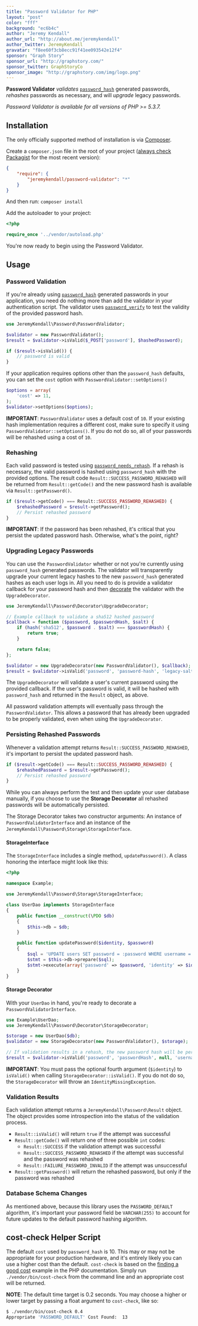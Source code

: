 ```yaml
---
title: "Password Validator for PHP"
layout: "post"
color: "fff"
background: "ec6b4c"
author: "Jeremy Kendall"
author_url: "http://about.me/jeremykendall"
author_twitter: JeremyKendall
gravatar: "f8ee60f3cb8ecc91f41ee093542e12f4"
sponsor: "Graph Story"
sponsor_url: "http://graphstory.com/"
sponsor_twitter: GraphStoryCo
sponsor_image: "http://graphstory.com/img/logo.png"
---
```


**Password Validator** *validates* [`password_hash`][2] generated passwords, *rehashes*
passwords as necessary, and will *upgrade* legacy passwords.

*Password Validator is available for all versions of PHP >= 5.3.7.*

## Installation

The only officially supported method of installation is via
[Composer](http://getcomposer.org).

Create a `composer.json` file in the root of your project ([always check
Packagist][1] for the most recent version):

``` json
{
    "require": {
        "jeremykendall/password-validator": "*"
    }
}
```

And then run: `composer install`

Add the autoloader to your project:

``` php
<?php

require_once '../vendor/autoload.php'
```

You're now ready to begin using the Password Validator.

## Usage

### Password Validation

If you're already using [`password_hash`][2] generated passwords in your
application, you need do nothing more than add the validator in your
authentication script. The validator uses [`password_verify`][3] to test
the validity of the provided password hash.

``` php
use JeremyKendall\Password\PasswordValidator;

$validator = new PasswordValidator();
$result = $validator->isValid($_POST['password'], $hashedPassword);

if ($result->isValid()) {
    // password is valid
}
```

If your application requires options other than the `password_hash` defaults,
you can set the `cost` option with `PasswordValidator::setOptions()`

``` php
$options = array(
    'cost' => 11,
);
$validator->setOptions($options);
```

**IMPORTANT**: `PasswordValidator` uses a default cost of `10`. If your
existing hash implementation requires a different cost, make sure to specify it
using `PasswordValidator::setOptions()`. If you do not do so, all of your
passwords will be rehashed using a cost of `10`.

### Rehashing

Each valid password is tested using [`password_needs_rehash`][4]. If a rehash
is necessary, the valid password is hashed using `password_hash` with the
provided options. The result code `Result::SUCCESS_PASSWORD_REHASHED` will be
returned from `Result::getCode()` and the new password hash is available via
`Result::getPassword()`.

``` php
if ($result->getCode() === Result::SUCCESS_PASSWORD_REHASHED) {
    $rehashedPassword = $result->getPassword();
    // Persist rehashed password
}
```

**IMPORTANT**: If the password has been rehashed, it's critical that you
persist the updated password hash. Otherwise, what's the point, right?

### Upgrading Legacy Passwords

You can use the `PasswordValidator` whether or not you're currently using
`password_hash` generated passwords. The validator will transparently upgrade
your current legacy hashes to the new `password_hash` generated hashes as each
user logs in.  All you need to do is provide a validator callback for your
password hash and then [decorate][6] the validator with the `UpgradeDecorator`.

``` php
use JeremyKendall\Password\Decorator\UpgradeDecorator;

// Example callback to validate a sha512 hashed password
$callback = function ($password, $passwordHash, $salt) {
    if (hash('sha512', $password . $salt) === $passwordHash) {
        return true;
    }

    return false;
};

$validator = new UpgradeDecorator(new PasswordValidator(), $callback);
$result = $validator->isValid('password', 'password-hash', 'legacy-salt');
```

The `UpgradeDecorator` will validate a user's current password using the
provided callback.  If the user's password is valid, it will be hashed with
`password_hash` and returned in the `Result` object, as above.

All password validation attempts will eventually pass through the
`PasswordValidator`. This allows a password that has already been upgraded to
be properly validated, even when using the `UpgradeDecorator`.

### Persisting Rehashed Passwords

Whenever a validation attempt returns `Result::SUCCESS_PASSWORD_REHASHED`, it's
important to persist the updated password hash.

``` php
if ($result->getCode() === Result::SUCCESS_PASSWORD_REHASHED) {
    $rehashedPassword = $result->getPassword();
    // Persist rehashed password
}
```

While you can always perform the test and then update your user database
manually, if you choose to use the **Storage Decorator** all rehashed passwords
will be automatically persisted.

The Storage Decorator takes two constructor arguments: An instance of
`PasswordValidatorInterface` and an instance of the
`JeremyKendall\Password\Storage\StorageInterface`.

#### StorageInterface

The `StorageInterface` includes a single method, `updatePassword()`. A class
honoring the interface might look like this:

``` php
<?php

namespace Example;

use JeremyKendall\Password\Storage\StorageInterface;

class UserDao implements StorageInterface
{
    public function __construct(\PDO $db)
    {
        $this->db = $db;
    }

    public function updatePassword($identity, $password)
    {
        $sql = 'UPDATE users SET password = :password WHERE username = :identity';
        $stmt = $this->db->prepare($sql);
        $stmt->execute(array('password' => $password, 'identity' => $identity));
    }
}
```

#### Storage Decorator

With your `UserDao` in hand, you're ready to decorate a
`PasswordValidatorInterface`.

``` php
use Example\UserDao;
use JeremyKendall\Password\Decorator\StorageDecorator;

$storage = new UserDao($db);
$validator = new StorageDecorator(new PasswordValidator(), $storage);

// If validation results in a rehash, the new password hash will be persisted
$result = $validator->isValid('password', 'passwordHash', null, 'username');
```

**IMPORTANT**: You must pass the optional fourth argument (`$identity`) to
`isValid()` when calling `StorageDecorator::isValid()`.  If you do not do so,
the `StorageDecorator` will throw an `IdentityMissingException`.

### Validation Results

Each validation attempt returns a `JeremyKendall\Password\Result` object. The
object provides some introspection into the status of the validation process.

* `Result::isValid()` will return `true` if the attempt was successful
* `Result::getCode()` will return one of three possible `int` codes:
    * `Result::SUCCESS` if the validation attempt was successful
    * `Result::SUCCESS_PASSWORD_REHASHED` if the attempt was successful and the password was rehashed
    * `Result::FAILURE_PASSWORD_INVALID` if the attempt was unsuccessful
* `Result::getPassword()` will return the rehashed password, but only if the password was rehashed

### Database Schema Changes

As mentioned above, because this library uses the `PASSWORD_DEFAULT` algorithm,
it's important your password field be `VARCHAR(255)` to account for future
updates to the default password hashing algorithm.

## cost-check Helper Script

The default `cost` used by `password_hash` is 10.  This may or may not be
appropriate for your production hardware, and it's entirely likely you can use
a higher cost than the default. `cost-check` is based on the [finding a good
cost][8] example in the PHP documentation. Simply run `./vendor/bin/cost-check` from the command line and an appropriate cost will be returned.

**NOTE**: The default time target is 0.2 seconds.  You may choose a higher or lower
target by passing a float argument to `cost-check`, like so:

``` bash
$ ./vendor/bin/cost-check 0.4
Appropriate 'PASSWORD_DEFAULT' Cost Found:  13
```

[1]: https://packagist.org/packages/jeremykendall/password-validator
[2]: http://www.php.net/manual/en/function.password-hash.php
[3]: http://www.php.net/manual/en/function.password-verify.php
[4]: http://www.php.net/manual/en/function.password-needs-rehash.php
[6]: http://en.wikipedia.org/wiki/Decorator_pattern
[8]: http://php.net/password_hash#example-875
